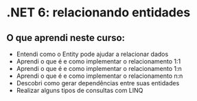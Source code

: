 # .NET 6: relacionando entidades

## O que aprendi neste curso:

- Entendi como o Entity pode ajudar a relacionar dados
- Aprendi o que é e como implementar o relacionamento 1:1
- Aprendi o que é e como implementar o relacionamento 1:n
- Aprendi o que é e como implementar o relacionamento n:n
- Descobri como gerar dependências entre suas entidades
- Realizar alguns tipos de consultas com LINQ
